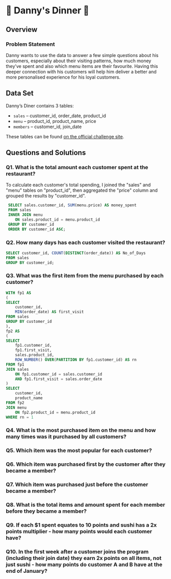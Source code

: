 # 🍜 Danny's Dinner 🍜

## Overview

### Problem Statement
Danny wants to use the data to answer a few simple questions about his customers, especially about their visiting patterns, how much money they’ve spent and also which menu items are their favourite. Having this deeper connection with his customers will help him deliver a better and more personalised experience for his loyal customers.

## Data Set

Danny’s Diner contains 3 tables:

- `sales` – customer_id, order_date, product_id  
- `menu` – product_id, product_name, price  
- `members` – customer_id, join_date  

These tables can be found [on the official challenge site](https://8weeksqlchallenge.com/case-study-1/).

## Questions and Solutions

### Q1. What is the total amount each customer spent at the restaurant?

To calculate each customer's total spending, I joined the "sales" and "menu" tables on "product_id", then aggregated the "price" column and grouped the results by "customer_id".

```sql
 SELECT sales.customer_id, SUM(menu.price) AS money_spent 
 FROM sales
 INNER JOIN menu
 	ON sales.product_id = menu.product_id
 GROUP BY customer_id 
 ORDER BY customer_id ASC;
```

### Q2. How many days has each customer visited the restaurant?

```sql
SELECT customer_id, COUNT(DISTINCT(order_date)) AS No_of_Days
FROM sales
GROUP BY customer_id;
```

### Q3. What was the first item from the menu purchased by each customer?

```sql
WITH fp1 AS
(
SELECT 
	customer_id, 
	MIN(order_date) AS first_visit
FROM sales
GROUP BY customer_id
),
fp2 AS
(
SELECT 
	fp1.customer_id, 
	fp1.first_visit, 
	sales.product_id,
	ROW_NUMBER() OVER(PARTITION BY fp1.customer_id) AS rn
FROM fp1
JOIN sales
	ON fp1.customer_id = sales.customer_id
	AND fp1.first_visit = sales.order_date
)
SELECT 
	customer_id, 
	product_name
FROM fp2
JOIN menu
	ON fp2.product_id = menu.product_id
WHERE rn = 1
```

### Q4. What is the most purchased item on the menu and how many times was it purchased by all customers?

### Q5. Which item was the most popular for each customer?

### Q6. Which item was purchased first by the customer after they became a member?

### Q7. Which item was purchased just before the customer became a member?

### Q8. What is the total items and amount spent for each member before they became a member?

### Q9. If each $1 spent equates to 10 points and sushi has a 2x points multiplier - how many points would each customer have?

### Q10. In the first week after a customer joins the program (including their join date) they earn 2x points on all items, not just sushi - how many points do customer A and B have at the end of January?





